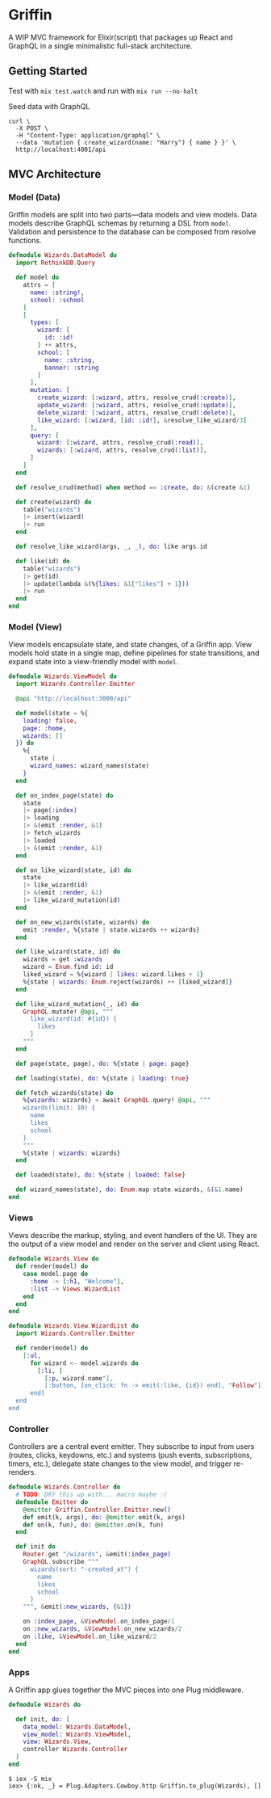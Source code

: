 # Griffin

A WIP MVC framework for Elixir(script) that packages up React and GraphQL in a single minimalistic full-stack architecture.

## Getting Started

Test with `mix test.watch` and run with `mix run --no-halt`

Seed data with GraphQL

```
curl \
  -X POST \
  -H "Content-Type: application/graphql" \
  --data 'mutation { create_wizard(name: "Harry") { name } }' \
  http://localhost:4001/api
```

## MVC Architecture

### Model (Data)

Griffin models are split into two parts—data models and view models. Data models describe GraphQL schemas by returning a DSL from `model`. Validation and persistence to the database can be composed from resolve functions.

````elixir
defmodule Wizards.DataModel do
  import RethinkDB.Query

  def model do
    attrs = [
      name: :string!,
      school: :school
    ]
    [
      types: [
        wizard: [
          id: :id!
        ] ++ attrs,
        school: [
          name: :string,
          banner: :string
        ]
      ],
      mutation: [
        create_wizard: [:wizard, attrs, resolve_crud(:create)],
        update_wizard: [:wizard, attrs, resolve_crud(:update)],
        delete_wizard: [:wizard, attrs, resolve_crud(:delete)],
        like_wizard: [:wizard, [id: :id!], &resolve_like_wizard/3]
      ],
      query: [
        wizard: [:wizard, attrs, resolve_crud(:read)],
        wizards: [:wizard, attrs, resolve_crud(:list)],
      ]
    ]
  end

  def resolve_crud(method) when method == :create, do: &(create &1)

  def create(wizard) do
    table("wizards")
    |> insert(wizard)
    |> run
  end

  def resolve_like_wizard(args, _, _), do: like args.id

  def like(id) do
    table("wizards")
    |> get(id)
    |> update(lambda &(%{likes: &1["likes"] + 1}))
    |> run
  end
end
````

### Model (View)

View models encapsulate state, and state changes, of a Griffin app. View models hold state in a single map, define pipelines for state transitions, and expand state into a view-friendly model with `model`.

```elixir
defmodule Wizards.ViewModel do
  import Wizards.Controller.Emitter

  @api "http://localhost:3000/api"

  def model(state = %{
    loading: false,
    page: :home,
    wizards: []
  }) do
    %{
      state |
      wizard_names: wizard_names(state)
    }
  end

  def on_index_page(state) do
    state
    |> page(:index)
    |> loading
    |> &(emit :render, &1) 
    |> fetch_wizards
    |> loaded
    |> &(emit :render, &1)
  end

  def on_like_wizard(state, id) do
    state
    |> like_wizard(id)
    |> &(emit :render, &1)
    |> like_wizard_mutation(id)
  end

  def on_new_wizards(state, wizards) do
    emit :render, %{state | state.wizards ++ wizards}
  end

  def like_wizard(state, id) do
    wizards = get :wizards
    wizard = Enum.find id: id
    liked_wizard = %{wizard | likes: wizard.likes + 1}
    %{state | wizards: Enum.reject(wizards) ++ [liked_wizard]}
  end

  def like_wizard_mutation(_, id) do
    GraphQL.mutate! @api, """
      like_wizard(id: #{id}) {
        likes
      }
    """
  end

  def page(state, page), do: %{state | page: page}

  def loading(state), do: %{state | loading: true}

  def fetch_wizards(state) do
    %{wizards: wizards} = await GraphQL.query! @api, """
    wizards(limit: 10) {
      name
      likes
      school
    }
    """
    %{state | wizards: wizards}
  end

  def loaded(state), do: %{state | loaded: false}

  def wizard_names(state), do: Enum.map state.wizards, &(&1.name)
end
```

### Views

Views describe the markup, styling, and event handlers of the UI. They are the output of a view model and render on the server and client using React.

```elixir
defmodule Wizards.View do
  def render(model) do
    case model.page do
      :home -> [:h1, "Welcome"],
      :list -> Views.WizardList
    end
  end
end
```

```elixir
defmodule Wizards.View.WizardList do
  import Wizards.Controller.Emitter

  def render(model) do
    [:ul,
      for wizard <- model.wizards do
        [:li, [
          [:p, wizard.name"],
          [:button, [on_click: fn -> emit(:like, {id}) end], "Follow"]]]
      end]
  end
end
```

### Controller

Controllers are a central event emitter. They subscribe to input from users (routes, clicks, keydowns, etc.) and systems (push events, subscriptions, timers, etc.), delegate state changes to the view model, and trigger re-renders.

```elixir
defmodule Wizards.Controller do
  # TODO: DRY this up with... macro maybe :(
  defmodule Emitter do
    @emitter Griffin.Controller.Emitter.new()
    def emit(k, args), do: @emitter.emit(k, args)
    def on(k, fun), do: @emitter.on(k, fun)
  end

  def init do
    Router.get "/wizards", &emit(:index_page)
    GraphQL.subscribe """
      wizards(sort: "-created_at") {
        name
        likes
        school
      }
    """, &emit(:new_wizards, {&1})

    on :index_page, &ViewModel.on_index_page/1    
    on :new_wizards, &ViewModel.on_new_wizards/2
    on :like, &ViewModel.on_like_wizard/2
  end
end
```

### Apps

A Griffin app glues together the MVC pieces into one Plug middleware.

```elixir
defmodule Wizards do

  def init, do: [
    data_model: Wizards.DataModel,
    view_model: Wizards.ViewModel,
    view: Wizards.View,
    controller Wizards.Controller
  ]
end
```

```
$ iex -S mix
iex> {:ok, _} = Plug.Adapters.Cowboy.http Griffin.to_plug(Wizards), []
```
